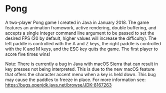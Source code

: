 # Pong
A two-player Pong game I created in Java in January 2018. The game features an animation framework, active rendering, double buffering, and accepts a single integer command line argument to be passed to set the desired FPS (20 by default, higher values will increase the difficulty). The left paddle is controlled with the A and Z keys, the right paddle is controlled with the K and M keys, and the ESC key quits the game. The first player to score five times wins!

Note: There is currently a bug in Java with macOS Sierra that can result in key presses not being interpreted. This is due to the new macOS feature that offers the character accent menu when a key is held down. This bug may cause the paddles to freeze in place. For more information see: https://bugs.openjdk.java.net/browse/JDK-8167263
